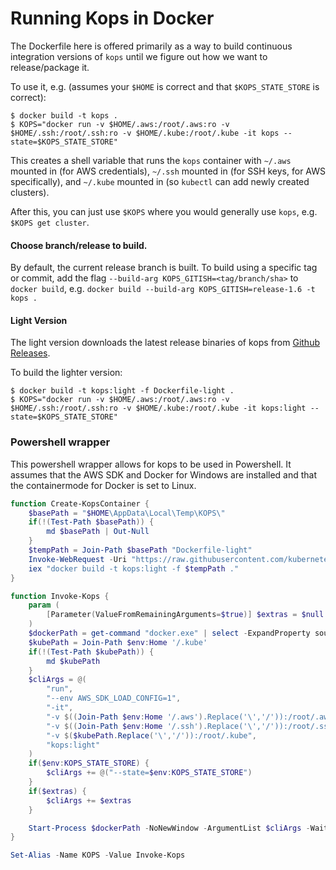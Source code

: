 # Running Kops in Docker

The Dockerfile here is offered primarily as a way to build continuous
integration versions of `kops` until we figure out how we want to
release/package it.

To use it, e.g. (assumes your `$HOME` is correct and that `$KOPS_STATE_STORE` is correct):
```shell
$ docker build -t kops .
$ KOPS="docker run -v $HOME/.aws:/root/.aws:ro -v $HOME/.ssh:/root/.ssh:ro -v $HOME/.kube:/root/.kube -it kops --state=$KOPS_STATE_STORE"
```

This creates a shell variable that runs the `kops` container with `~/.aws` mounted in (for AWS credentials), `~/.ssh` mounted in (for SSH keys, for AWS specifically), and `~/.kube` mounted in (so `kubectl` can add newly created clusters).

After this, you can just use `$KOPS` where you would generally use `kops`, e.g. `$KOPS get cluster`.

#### Choose branch/release to build.
By default, the current release branch is built.  To build using a specific tag or commit, add the flag `--build-arg KOPS_GITISH=<tag/branch/sha>` to `docker build`, e.g. `docker build --build-arg KOPS_GITISH=release-1.6 -t kops .`

#### Light Version
The light version downloads the latest release binaries of kops from [Github Releases](https://github.com/kubernetes/kops/releases).

To build the lighter version:
```shell
$ docker build -t kops:light -f Dockerfile-light .
$ KOPS="docker run -v $HOME/.aws:/root/.aws:ro -v $HOME/.ssh:/root/.ssh:ro -v $HOME/.kube:/root/.kube -it kops:light --state=$KOPS_STATE_STORE"
  ```
### Powershell wrapper
This powershell wrapper allows for kops to be used in Powershell. It assumes that the AWS SDK and Docker for Windows are installed and that the containermode for Docker is set to Linux.

```powershell
function Create-KopsContainer {
    $basePath = "$HOME\AppData\Local\Temp\KOPS\"
    if(!(Test-Path $basePath)) {
        md $basePath | Out-Null
    }
    $tempPath = Join-Path $basePath "Dockerfile-light"
    Invoke-WebRequest -Uri "https://raw.githubusercontent.com/kubernetes/kops/master/docker/Dockerfile-light" -OutFile $tempPath
    iex "docker build -t kops:light -f $tempPath ."
}

function Invoke-Kops {
    param (
        [Parameter(ValueFromRemainingArguments=$true)] $extras = $null
    )
    $dockerPath = get-command "docker.exe" | select -ExpandProperty source -first 1
    $kubePath = Join-Path $env:Home '/.kube'
    if(!(Test-Path $kubePath)) {
        md $kubePath
    }
    $cliArgs = @(
        "run",
        "--env AWS_SDK_LOAD_CONFIG=1",
        "-it",
        "-v $((Join-Path $env:Home '/.aws').Replace('\','/')):/root/.aws:ro",
        "-v $((Join-Path $env:Home '/.ssh').Replace('\','/')):/root/.ssh:ro",
        "-v $($kubePath.Replace('\','/')):/root/.kube",
        "kops:light"
    )
    if($env:KOPS_STATE_STORE) {
        $cliArgs += @("--state=$env:KOPS_STATE_STORE")
    }
    if($extras) {
        $cliArgs += $extras
    }

    Start-Process $dockerPath -NoNewWindow -ArgumentList $cliArgs -Wait
}

Set-Alias -Name KOPS -Value Invoke-Kops
```
